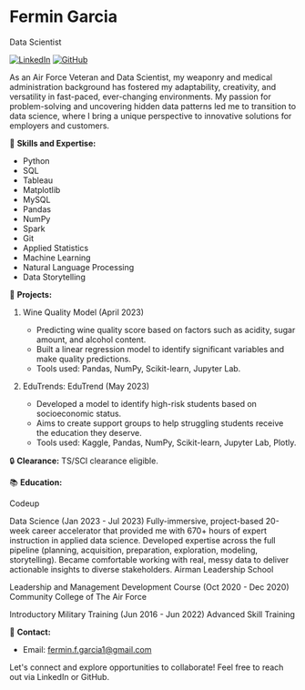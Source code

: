 # Fermin Garcia
Data Scientist

[![LinkedIn](https://img.shields.io/badge/LinkedIn-Connect-blue)](https://www.linkedin.com/in/fermingarcia1/)
[![GitHub](https://img.shields.io/badge/GitHub-Follow-black)](GitHub/Fermin-Garcia)

As an Air Force Veteran and Data Scientist, my weaponry and medical administration background has fostered my adaptability, creativity, and versatility in fast-paced, ever-changing environments. My passion for problem-solving and uncovering hidden data patterns led me to transition to data science, where I bring a unique perspective to innovative solutions for employers and customers.

🚀 **Skills and Expertise:**
- Python
- SQL
- Tableau
- Matplotlib
- MySQL
- Pandas
- NumPy
- Spark
- Git
- Applied Statistics
- Machine Learning
- Natural Language Processing
- Data Storytelling

🔬 **Projects:**
1. Wine Quality Model (April 2023)
   - Predicting wine quality score based on factors such as acidity, sugar amount, and alcohol content.
   - Built a linear regression model to identify significant variables and make quality predictions.
   - Tools used: Pandas, NumPy, Scikit-learn, Jupyter Lab.

2. EduTrends: EduTrend (May 2023)
   - Developed a model to identify high-risk students based on socioeconomic status.
   - Aims to create support groups to help struggling students receive the education they deserve.
   - Tools used: Kaggle, Pandas, NumPy, Scikit-learn, Jupyter Lab, Plotly.



🔒 **Clearance:** TS/SCI clearance eligible.

📚 **Education:**

Codeup

Data Science (Jan 2023 - Jul 2023)
Fully-immersive, project-based 20-week career accelerator that provided me with 670+ hours of expert instruction in applied data science.
Developed expertise across the full pipeline (planning, acquisition, preparation, exploration, modeling, storytelling).
Became comfortable working with real, messy data to deliver actionable insights to diverse stakeholders.
Airman Leadership School

Leadership and Management Development Course (Oct 2020 - Dec 2020)
Community College of The Air Force

Introductory Military Training (Jun 2016 - Jun 2022)
Advanced Skill Training

📧 **Contact:**
- Email: fermin.f.garcia1@gmail.com

Let's connect and explore opportunities to collaborate! Feel free to reach out via LinkedIn or GitHub.
